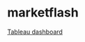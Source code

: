 # marketflash 

[Tableau dashboard](https://public.tableau.com/views/MarketFlash_17225060548450/MarketFlashDashboard?:lang[…]sid=&:redirect=auth&:display_count=n&:origin=viz_share_link)
